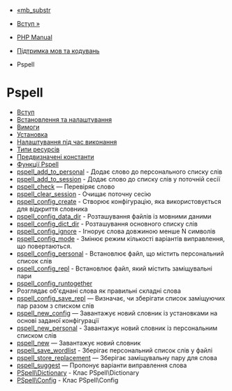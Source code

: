 - [«mb_substr](function.mb-substr.md)
- [Вступ »](intro.pspell.md)

- [PHP Manual](index.md)
- [Підтримка мов та кодувань](refs.international.md)
- Pspell

# Pspell

- [Вступ](intro.pspell.md)
- [Встановлення та налаштування](pspell.setup.md)
- [Вимоги](pspell.requirements.md)
- [Установка](pspell.installation.md)
- [Налаштування під час виконання](pspell.configuration.md)
- [Типи ресурсів](pspell.resources.md)
- [Предвизначені константи](pspell.constants.md)
- [Функції Pspell](ref.pspell.md)
- [pspell_add_to_personal](function.pspell-add-to-personal.md) -
Додає слово до персонального списку слів
- [pspell_add_to_session](function.pspell-add-to-session.md) -
Додає слово до списку слів у поточній сесії
- [pspell_check](function.pspell-check.md) — Перевіряє слово
- [pspell_clear_session](function.pspell-clear-session.md) -
Очищає поточну сесію
- [pspell_config_create](function.pspell-config-create.md) -
Створює конфігурацію, яка використовується для відкриття словника
- [pspell_config_data_dir](function.pspell-config-data-dir.md) -
Розташування файлів із мовними даними
- [pspell_config_dict_dir](function.pspell-config-dict-dir.md) -
Розташування основного списку слів
- [pspell_config_ignore](function.pspell-config-ignore.md) -
Ігнорує слова довжиною менше N символів
- [pspell_config_mode](function.pspell-config-mode.md) -
Змінює режим кількості варіантів виправлення, що повертаються.
- [pspell_config_personal](function.pspell-config-personal.md) -
Встановлює файл, що містить персональний список слів
- [pspell_config_repl](function.pspell-config-repl.md) -
Встановлює файл, який містить заміщувальні пари
- [pspell_config_runtogether](function.pspell-config-runtogether.md)
- Розглядає об'єднані слова як правильні складні слова
- [pspell_config_save_repl](function.pspell-config-save-repl.md)
— Визначає, чи зберігати список заміщуючих пар разом з
списком слів
- [pspell_new_config](function.pspell-new-config.md) — Завантажує
новий словник із установками на основі заданої конфігурації
- [pspell_new_personal](function.pspell-new-personal.md) -
Завантажує новий словник із персональним списком слів
- [pspell_new](function.pspell-new.md) — Завантажує новий словник
- [pspell_save_wordlist](function.pspell-save-wordlist.md) -
Зберігає персональний список слів у файлі
- [pspell_store_replacement](function.pspell-store-replacement.md)
— Зберігає заміщувальну пару для слова
- [pspell_suggest](function.pspell-suggest.md) — Пропонує
варіанти виправлення слова
- [PSpell\Dictionary](class.pspell-dictionary.md) - Клас
PSpell\Dictionary
- [PSpell\Config](class.pspell-config.md) - Клас PSpell\Config
